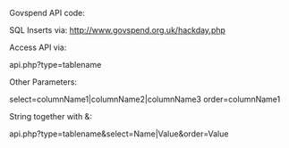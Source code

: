 Govspend API code:

SQL Inserts via: http://www.govspend.org.uk/hackday.php

Access API via:

api.php?type=tablename

Other Parameters:

select=columnName1|columnName2|columnName3
order=columnName1

String together with &:

api.php?type=tablename&select=Name|Value&order=Value
